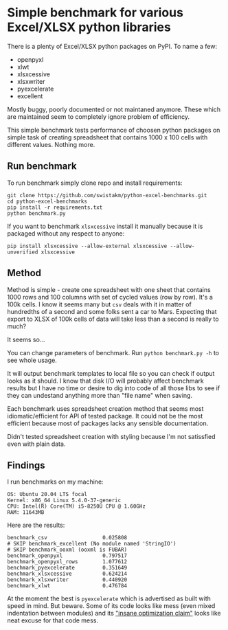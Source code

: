 # Simple benchmark for various Excel/XLSX python libraries

There is a plenty of Excel/XLSX python packages on PyPI. To name a few:
* openpyxl
* xlwt
* xlsxcessive
* xlsxwriter
* pyexcelerate
* excellent

Mostly buggy, poorly documented or not maintaned anymore. These which are
maintained seem to completely ignore problem of efficiency.

This simple benchmark tests performance of choosen python packages on
simple task of creating spreadsheet that contains 1000 x 100 cells with
different values. Nothing more.

## Run benchmark
To run benchmark simply clone repo and install requirements:

```
git clone https://github.com/swistakm/python-excel-benchmarks.git
cd python-excel-benchmarks
pip install -r requirements.txt
python benchmark.py
```

If you want to benchmark `xlsxcessive` install it manually because it is
packaged without any respect to anyone:

```
pip install xlsxcessive --allow-external xlsxcessive --allow-unverified xlsxcessive
```


## Method
Method is simple - create one spreadsheet with one sheet that contains
1000 rows and 100 columns with set of cycled values (row by row). It's a
100k cells. I know it seems many but `csv` deals with it in matter of hundredths
of a second and some folks sent a car to Mars. Expecting that export to XLSX
of 100k cells of data will take less than a second is really to much?

It seems so...

You can change parameters of benchmark. Run `python benchmark.py -h` to see
whole usage.

It will output benchmark templates to local file so you can check if output
looks as it should. I know that disk I/O will probably affect benchmark results
but I have no time or desire to dig into code of all those libs to see if they
can undestand anything more than "file name" when saving.

Each benchmark uses spreadsheet creation method that seems most
idiomatic/efficient for API of tested package. It could not be the most
efficient because most of packages lacks any sensible documentation.

Didn't tested spreadsheet creation with styling because I'm not satissfied
even with plain data.

## Findings
I run benchmarks on my machine:
```
OS: Ubuntu 20.04 LTS focal
Kernel: x86_64 Linux 5.4.0-37-generic
CPU: Intel(R) Core(TM) i5-8250U CPU @ 1.60GHz
RAM: 11643MB
```

Here are the results:
```
benchmark_csv                  0.025808
# SKIP benchmark_excellent (No module named 'StringIO')
# SKIP benchmark_ooxml (ooxml is FUBAR)
benchmark_openpyxl             0.797517
benchmark_openpyxl_rows        1.077612
benchmark_pyexcelerate         0.351649
benchmark_xlsxcessive          0.624214
benchmark_xlsxwriter           0.440920
benchmark_xlwt                 0.476784
```

At the moment the best is `pyexcelerate` which is advertised as built with
speed in mind. But beware. Some of its code looks like mess (even mixed
indentation between modules) and its ["insane optimization claim"](https://github.com/kz26/PyExcelerate/blob/0.6.1/pyexcelerate/Range.py#L7)
looks like neat excuse for that code mess.
